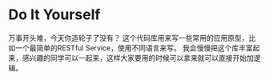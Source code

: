 Do It Yourself
===========
万事开头难，今天你造轮子了没有？
这个代码库用来写一些常用的应用原型，比如一个最简单的RESTful Service，使用不同语言来写。
我会慢慢把这个库丰富起来，感兴趣的同学可以一起来，这样大家要用的时候可以拿来就可以直接开始加逻辑。
